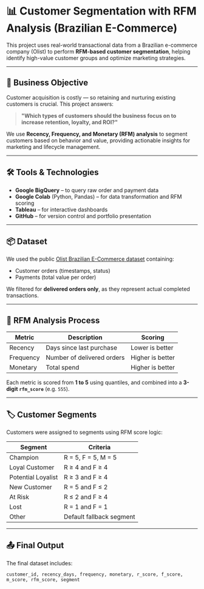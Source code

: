 # 📊 Customer Segmentation with RFM Analysis (Brazilian E-Commerce)

This project uses real-world transactional data from a Brazilian e-commerce company (Olist) to perform **RFM-based customer segmentation**, helping identify high-value customer groups and optimize marketing strategies.

---

## 🎯 Business Objective

Customer acquisition is costly — so retaining and nurturing existing customers is crucial. This project answers:

> **"Which types of customers should the business focus on to increase retention, loyalty, and ROI?"**

We use **Recency, Frequency, and Monetary (RFM) analysis** to segment customers based on behavior and value, providing actionable insights for marketing and lifecycle management.

---

## 🛠 Tools & Technologies

- **Google BigQuery** – to query raw order and payment data  
- **Google Colab** (Python, Pandas) – for data transformation and RFM scoring  
- **Tableau** – for interactive dashboards  
- **GitHub** – for version control and portfolio presentation  

---

## 📦 Dataset

We used the public [Olist Brazilian E-Commerce dataset](https://www.kaggle.com/datasets/olistbr/brazilian-ecommerce) containing:  
- Customer orders (timestamps, status)  
- Payments (total value per order)  

We filtered for **delivered orders only**, as they represent actual completed transactions.

---

## 🧮 RFM Analysis Process

| Metric     | Description                       | Scoring           |
|------------|-----------------------------------|-------------------|
| Recency    | Days since last purchase          | Lower is better   |
| Frequency  | Number of delivered orders        | Higher is better  |
| Monetary   | Total spend     | Higher is better  |

Each metric is scored from **1 to 5** using quantiles, and combined into a **3-digit `rfm_score`** (e.g. `555`).

---

## 🏷 Customer Segments

Customers were assigned to segments using RFM score logic:

| Segment               | Criteria                        |
|-----------------------|---------------------------------|
| Champion              | R = 5, F = 5, M = 5             |
| Loyal Customer        | R ≥ 4 and F ≥ 4                 |
| Potential Loyalist    | R ≥ 3 and F ≥ 4                 |
| New Customer          | R = 5 and F ≤ 2                 |
| At Risk               | R ≤ 2 and F ≥ 4                 |
| Lost                  | R = 1 and F = 1                 |
| Other                 | Default fallback segment        |

---

## 📤 Final Output

The final dataset includes:

```csv
customer_id, recency_days, frequency, monetary, r_score, f_score, m_score, rfm_score, segment
